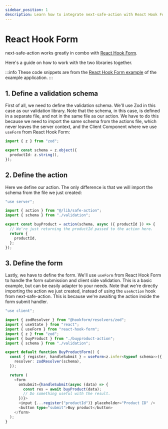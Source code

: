 ```yaml
---
sidebar_position: 1
description: Learn how to integrate next-safe-action with React Hook Form.
---
```


# React Hook Form

next-safe-action works greatly in combo with [React Hook Form](https://react-hook-form.com/).

Here's a guide on how to work with the two libraries together.

:::info
These code snippets are from the [React Hook Form example](https://next-safe-action.vercel.app/react-hook-form) of the example application.
:::

## 1. Define a validation schema

First of all, we need to define the validation schema. We'll use Zod in this case as our validation library. Note that the schema, in this case, is defined in a separate file, and not in the same file as our action. We have to do this because we need to import the same schema from the actions file, which never leaves the server context, and the Client Component where we use `useForm` from React Hook Form:

```typescript title="validation.ts"
import { z } from "zod";

export const schema = z.object({
  productId: z.string(),
});
```

## 2. Define the action

Here we define our action. The only difference is that we will import the schema from the file we just created:

```typescript title="buyproduct-action.ts"
"use server";

import { action } from "@/lib/safe-action";
import { schema } from "./validation";

export const buyProduct = action(schema, async ({ productId }) => {
  // We're just returning the productId passed to the action here.
  return {
    productId,
  };
});
```

## 3. Define the form

Lastly, we have to define the form. We'll use `useForm` from React Hook Form to handle the form submission and client side validation. This is a basic example, but can be easily adapter to your needs. Note that we're directly importing the action we just created, instead of using the `useAction` hook from next-safe-action. This is because we're awaiting the action inside the form submit handler.

```typescript title="buyproduct-form.tsx"
"use client";

import { zodResolver } from "@hookform/resolvers/zod";
import { useState } from "react";
import { useForm } from "react-hook-form";
import { z } from "zod";
import { buyProduct } from "./buyproduct-action";
import { schema } from "./validation";

export default function BuyProductForm() {
  const { register, handleSubmit } = useForm<z.infer<typeof schema>>({
    resolver: zodResolver(schema),
  });

  return (
    <form
      onSubmit={handleSubmit(async (data) => {
        const res = await buyProduct(data);
        // Do something useful with the result.
      })}>
      <input {...register("productId")} placeholder="Product ID" />
      <button type="submit">Buy product</button>
    </form>
  );
}
```